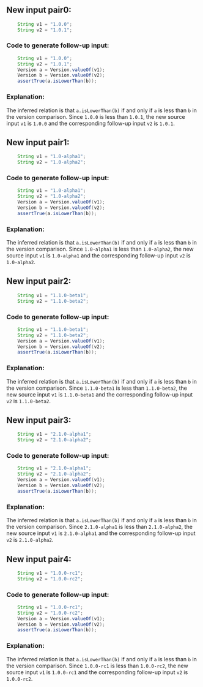 ## New input pair0:
```java
    String v1 = "1.0.0";
    String v2 = "1.0.1";
```
### Code to generate follow-up input:
```java
    String v1 = "1.0.0";
    String v2 = "1.0.1";
    Version a = Version.valueOf(v1);
    Version b = Version.valueOf(v2);
    assertTrue(a.isLowerThan(b));
```
### Explanation:
The inferred relation is that `a.isLowerThan(b)` if and only if `a` is less than `b` in the version comparison. Since `1.0.0` is less than `1.0.1`, the new source input `v1` is `1.0.0` and the corresponding follow-up input `v2` is `1.0.1`.

## New input pair1:
```java
    String v1 = "1.0-alpha1";
    String v2 = "1.0-alpha2";
```
### Code to generate follow-up input:
```java
    String v1 = "1.0-alpha1";
    String v2 = "1.0-alpha2";
    Version a = Version.valueOf(v1);
    Version b = Version.valueOf(v2);
    assertTrue(a.isLowerThan(b));
```
### Explanation:
The inferred relation is that `a.isLowerThan(b)` if and only if `a` is less than `b` in the version comparison. Since `1.0-alpha1` is less than `1.0-alpha2`, the new source input `v1` is `1.0-alpha1` and the corresponding follow-up input `v2` is `1.0-alpha2`.

## New input pair2:
```java
    String v1 = "1.1.0-beta1";
    String v2 = "1.1.0-beta2";
```
### Code to generate follow-up input:
```java
    String v1 = "1.1.0-beta1";
    String v2 = "1.1.0-beta2";
    Version a = Version.valueOf(v1);
    Version b = Version.valueOf(v2);
    assertTrue(a.isLowerThan(b));
```
### Explanation:
The inferred relation is that `a.isLowerThan(b)` if and only if `a` is less than `b` in the version comparison. Since `1.1.0-beta1` is less than `1.1.0-beta2`, the new source input `v1` is `1.1.0-beta1` and the corresponding follow-up input `v2` is `1.1.0-beta2`.

## New input pair3:
```java
    String v1 = "2.1.0-alpha1";
    String v2 = "2.1.0-alpha2";
```
### Code to generate follow-up input:
```java
    String v1 = "2.1.0-alpha1";
    String v2 = "2.1.0-alpha2";
    Version a = Version.valueOf(v1);
    Version b = Version.valueOf(v2);
    assertTrue(a.isLowerThan(b));
```
### Explanation:
The inferred relation is that `a.isLowerThan(b)` if and only if `a` is less than `b` in the version comparison. Since `2.1.0-alpha1` is less than `2.1.0-alpha2`, the new source input `v1` is `2.1.0-alpha1` and the corresponding follow-up input `v2` is `2.1.0-alpha2`.

## New input pair4:
```java
    String v1 = "1.0.0-rc1";
    String v2 = "1.0.0-rc2";
```
### Code to generate follow-up input:
```java
    String v1 = "1.0.0-rc1";
    String v2 = "1.0.0-rc2";
    Version a = Version.valueOf(v1);
    Version b = Version.valueOf(v2);
    assertTrue(a.isLowerThan(b));
```
### Explanation:
The inferred relation is that `a.isLowerThan(b)` if and only if `a` is less than `b` in the version comparison. Since `1.0.0-rc1` is less than `1.0.0-rc2`, the new source input `v1` is `1.0.0-rc1` and the corresponding follow-up input `v2` is `1.0.0-rc2`.
